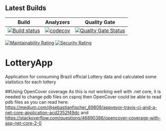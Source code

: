 
## Latest Builds
Build    | Analyzers     | Quality Gate
-------- | :------------:| :------------: 
[![Build status](https://ci.appveyor.com/api/projects/status/q72alxqar06ublbe?svg=true)](https://ci.appveyor.com/project/rsmivb/lotteryapp) | [![codecov](https://codecov.io/gh/rsmivb/LotteryApp/branch/master/graph/badge.svg)](https://codecov.io/gh/rsmivb/LotteryApp) | [![Quality Gate Status](https://sonarcloud.io/api/project_badges/measure?project=rsmivb_LotteryApp&metric=alert_status)](https://sonarcloud.io/dashboard?id=rsmivb_LotteryApp)
[![Maintainability Rating](https://sonarcloud.io/api/project_badges/measure?project=rsmivb_LotteryApp&metric=sqale_rating)](https://sonarcloud.io/dashboard?id=rsmivb_LotteryApp)
[![Security Rating](https://sonarcloud.io/api/project_badges/measure?project=rsmivb_LotteryApp&metric=security_rating)](https://sonarcloud.io/dashboard?id=rsmivb_LotteryApp)

# LotteryApp
Application for consuming Brazil official Lottery data and calculated some statistics for each lottery

##Using OpenCover coverage
As this is not working well with .net core, it is needed to change pdb files on csproj then OpenCover could be able to read pdb files as you can read here: https://medium.com/@sebastianfischer_69809/appveyor-travis-ci-and-a-net-core-application-acd2352f49dc and https://stackoverflow.com/questions/46890386/opencover-coverage-with-asp-net-core-2-0
